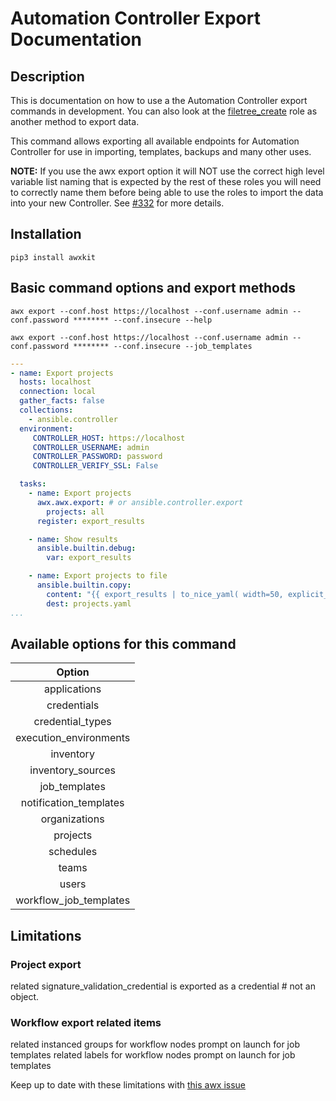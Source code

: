 # Automation Controller Export Documentation

## Description

This is documentation on how to use a the Automation Controller export commands in development. You can also look at the [filetree_create](roles/filetree_create/README.md) role as another method to export data.

This command allows exporting all available endpoints for Automation Controller for use in importing, templates, backups and many other uses.

**NOTE:** If you use the awx export option it will NOT use the correct high level variable list naming that is expected by the rest of these roles you will need to correctly name them before being able to use the roles to import the data into your new Controller. See [#332](https://github.com/redhat-cop/controller_configuration/issues/332) for more details.

## Installation

```console
pip3 install awxkit
```

## Basic command options and export methods

```console
awx export --conf.host https://localhost --conf.username admin --conf.password ******** --conf.insecure --help
```

```console
awx export --conf.host https://localhost --conf.username admin --conf.password ******** --conf.insecure --job_templates
```

```yaml
---
- name: Export projects
  hosts: localhost
  connection: local
  gather_facts: false
  collections:
    - ansible.controller
  environment:
     CONTROLLER_HOST: https://localhost
     CONTROLLER_USERNAME: admin
     CONTROLLER_PASSWORD: password
     CONTROLLER_VERIFY_SSL: False

  tasks:
    - name: Export projects
      awx.awx.export: # or ansible.controller.export
        projects: all
      register: export_results

    - name: Show results
      ansible.builtin.debug:
        var: export_results

    - name: Export projects to file
      ansible.builtin.copy:
        content: "{{ export_results | to_nice_yaml( width=50, explicit_start=True, explicit_end=True) }}"
        dest: projects.yaml
...
```

## Available options for this command

|Option|
|:---:|
|applications|
|credentials|
|credential_types|
|execution_environments|
|inventory|
|inventory_sources|
|job_templates|
|notification_templates|
|organizations|
|projects|
|schedules|
|teams|
|users|
|workflow_job_templates|

## Limitations

### Project export

related signature_validation_credential is exported as a credential # not an object.

### Workflow export related items

related instanced groups for workflow nodes prompt on launch for job templates
related labels for workflow nodes prompt on launch for job templates

Keep up to date with these limitations with [this awx issue](https://github.com/ansible/awx/issues/13868)
